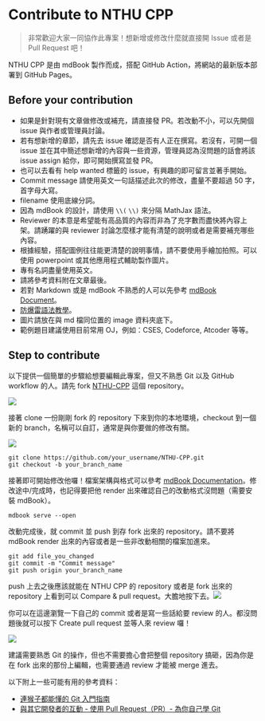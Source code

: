 # Contribute to NTHU CPP

> 非常歡迎大家一同協作此專案！想新增或修改什麼就直接開 Issue 或者是 Pull Request 吧！

NTHU CPP 是由 mdBook 製作而成，搭配 GitHub Action，將網站的最新版本部署到 GitHub Pages。

## Before your contribution

- 如果是針對現有文章做修改或補充，請直接發 PR。若改動不小，可以先開個 issue 與作者或管理員討論。
- 若有想新增的章節，請先去 issue 確認是否有人正在撰寫。若沒有，可開一個 issue 並在其中簡述想新增的內容與一些資源，管理員認為沒問題的話會將該 issue assign 給你，即可開始撰寫並發 PR。
- 也可以去看有 help wanted 標籤的 issue，有興趣的即可留言並著手開始。
- Commit message 請使用英文一句話描述此次的修改，盡量不要超過 50 字，首字母大寫。
- filename 使用底線分詞。
- 因為 mdBook 的設計，請使用 `\\(` `\\)` 來分隔 MathJax 語法。
- Reviewer 的本意是希望能有高品質的內容而非為了充字數而盡快將內容上架。請踴躍的與 reviewer 討論怎麼樣才能有清楚的說明或者是需要補充哪些內容。
- 根據經驗，搭配圖例往往能更清楚的說明事情，請不要使用手繪加拍照。可以使用 powerpoint 或其他應用程式輔助製作圖片。
- 專有名詞盡量使用英文。
- 請將參考資料附在文章最後。
- 若對 Markdown 或是 mdBook 不熟悉的人可以先參考 [mdBook Document](https://rust-lang.github.io/mdBook/format/markdown.html)。
- [防爆雷語法教學](https://gist.github.com/jbsulli/03df3cdce94ee97937ebda0ffef28287)。
- 圖片請放在與 md 檔同位置的 image 資料夾底下。
- 範例題目建議使用目前常用 OJ，例如：CSES, Codeforce, Atcoder 等等。

## Step to contribute

以下提供一個簡單的步驟給想要編輯此專案，但又不熟悉 Git 以及 GitHub workflow 的人。請先 fork [NTHU-CPP](https://github.com/NTHU-CP/NTHU-CPP) 這個 repository。

![](image/fork.png)

接著 clone 一份剛剛 fork 的 repository 下來到你的本地環境，checkout 到一個新的 branch，名稱可以自訂，通常是與你要做的修改有關。

![](image/clone.png)

```
git clone https://github.com/your_username/NTHU-CPP.git
git checkout -b your_branch_name
```

接著即可開始修改他囉！檔案架構與格式可以參考 [mdBook Documentation](https://rust-lang.github.io/mdBook/)。修改途中/完成時，也記得要把他 render 出來確認自己的改動格式沒問題（需要安裝 mdBook）。

```
mdbook serve --open
```

改動完成後，就 commit 並 push 到存 fork 出來的 repository。請不要將 mdBook render 出來的內容或者是一些非改動相關的檔案加進來。

```
git add file_you_changed
git commit -m "Commit message"
git push origin your_branch_name
```

push 上去之後應該就能在 NTHU CPP 的 repository 或者是 fork 出來的 repository 上看到可以 Compare & pull request。大膽地按下去。![](image/pr.png)

你可以在這邊瀏覽一下自己的 commit 或者是寫一些話給要 review 的人。都沒問題後就可以按下 Create pull request 並等人來 review 囉！

![](image/create_pr.png)

建議需要熟悉 Git 的操作，但也不需要擔心會把整個 repository 搞砸，因為你是在 fork 出來的那份上編輯，也需要通過 review 才能被 merge 進去。

以下附上一些可能有用的參考資料：

- [連猴子都能懂的 Git 入門指南](https://backlog.com/git-tutorial/tw/)
- [與其它開發者的互動 - 使用 Pull Request（PR）- 為你自己學 Git](https://gitbook.tw/chapters/github/pull-request)
